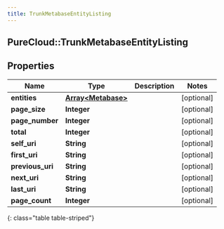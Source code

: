 ```yaml
---
title: TrunkMetabaseEntityListing
---
```

## PureCloud::TrunkMetabaseEntityListing

## Properties

|Name | Type | Description | Notes|
|------------ | ------------- | ------------- | -------------|
| **entities** | [**Array&lt;Metabase&gt;**](Metabase.html) |  | [optional] |
| **page_size** | **Integer** |  | [optional] |
| **page_number** | **Integer** |  | [optional] |
| **total** | **Integer** |  | [optional] |
| **self_uri** | **String** |  | [optional] |
| **first_uri** | **String** |  | [optional] |
| **previous_uri** | **String** |  | [optional] |
| **next_uri** | **String** |  | [optional] |
| **last_uri** | **String** |  | [optional] |
| **page_count** | **Integer** |  | [optional] |
{: class="table table-striped"}


